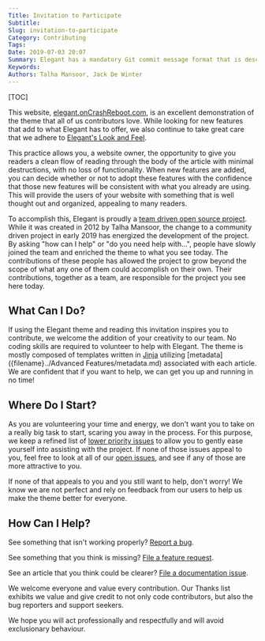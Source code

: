 ```yaml
---
Title: Invitation to Participate
Subtitle:
Slug: invitation-to-participate
Category: Contributing
Tags:
Date: 2019-07-03 20:07
Summary: Elegant has a mandatory Git commit message format that is described here.
Keywords:
Authors: Talha Mansoor, Jack De Winter
---
```


[TOC]

This website, [elegant.onCrashReboot.com](https://elegant.oncrashreboot.com),
is an excellent demonstration of the theme that all of us contributors love. While looking for
new features that add to what Elegant has to offer, we also continue to take great care that
we adhere to [Elegant's Look and Feel]({filename}./why-look-and-feel.md).

This practice allows you, a website owner, the opportunity to give you readers a clean flow of
reading through the body of the article with minimal destructions, with no loss of
functionality. When new features are added, you can decide whether or not to adopt these
features with the confidence that those new features will be consistent with what you already
are using. This will provide the users of your website with something that is well thought out
and organized, appealing to many readers.

To accomplish this, Elegant is proudly a
[team driven open source project]({filename}./community-driven-project.md).
While it was created in 2012 by Talha Mansoor, the change to a community driven project in
early 2019 has energized the development of the project. By asking "how can I help" or
"do you need help with...", people have slowly joined the team and enriched the theme to what
you see today. The contributions of these people has allowed the project to grow beyond the
scope of what any one of them could accomplish on their own. Their contributions, together as
a team, are responsible for the project you see here today.

## What Can I Do?

If using the Elegant theme and reading this invitation inspires you to contribute, we welcome
the addition of your creativity to our team. No coding skills are required to volunteer to
help with Elegant. The theme is mostly composed of templates written in
[Jinja](http://jinja.pocoo.org/) utilizing
[metadata]({filename}../Advanced Features/metadata.md) associated with each article. We are
confident that if you want to help, we can get you up and running in no time!

## Where Do I Start?

As you are volunteering your time and energy, we don't want you to take on a really big task
to start, scaring you away in the process. For this purpose, we keep a refined list of
[lower priority issues](https://github.com/pelican-elegant/elegant/labels/pull%20request%20welcome)
to allow you to gently ease yourself into assisting with the project. If none of those
issues appeal to you, feel free to look at all of our
[open issues](https://github.com/Pelican-Elegant/elegant/issues?q=is:open+is:issue), and see
if any of those are more attractive to you.

If none of that appeals to you and you still want to help, don't worry! We know we are not
perfect and rely on feedback from our users to help us make the theme better for everyone.

## How Can I Help?

See something that isn't working properly?
[Report a bug](https://github.com/Pelican-Elegant/elegant/issues).

See something that you think is missing?
[File a feature request](https://github.com/Pelican-Elegant/elegant/issues).

See an article that you think could be clearer?
[File a documentation issue](https://github.com/Pelican-Elegant/elegant/issues).

We welcome everyone and value every contribution. Our Thanks list exhibits we
value and give credit to not only code contributors, but also the bug reporters
and support seekers.

We hope you will act professionally and respectfully and will avoid
exclusionary behaviour.
